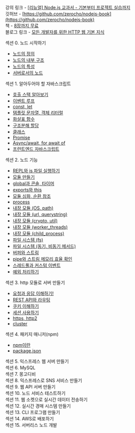 강의 링크 - [\[리뉴얼\] Node.js 교과서 - 기본부터 프로젝트 실습까지
](https://www.inflearn.com/course/%EB%85%B8%EB%93%9C-%EA%B5%90%EA%B3%BC%EC%84%9C#)  
깃허브 - [https://github.com/zerocho/nodejs-book](https://github.com/zerocho/nodejs-book)  
책 - [8장까지 무료](https://thebook.io/080229/)  
블로그 링크 - [모든 개발자를 위한 HTTP 웹 기본 지식](https://prunier.tistory.com/category/%EC%B1%85%2C%20%EA%B0%95%EC%9D%98%20%EC%A0%95%EB%A6%AC/NodeJS%20-%20Node.js%20%EA%B5%90%EA%B3%BC%EC%84%9C%20-%20%EA%B8%B0%EB%B3%B8%EB%B6%80%ED%84%B0%20%ED%94%84%EB%A1%9C%EC%A0%9D%ED%8A%B8%20%EC%8B%A4%EC%8A%B5%EA%B9%8C%EC%A7%80)  


섹션 0. 노드 시작하기  
- [노드의 정의](https://prunier.tistory.com/118)  
- [노드의 내부 구조](https://prunier.tistory.com/120)  
- [노드의 특성](https://prunier.tistory.com/121)  
- [서버로서의 노드](https://prunier.tistory.com/122)  
  
섹션 1. 알아두어야 할 자바스크립트  
- [호출 스택 알아보기](https://prunier.tistory.com/123)
- [이벤트 루프](https://prunier.tistory.com/124)
- [const, let](https://prunier.tistory.com/125)
- [템플릿 문자열, 객체 리터럴](https://prunier.tistory.com/126)
- [화살표 함수](https://prunier.tistory.com/127)
- [구조분해 할당](https://prunier.tistory.com/128)
- [클래스](https://prunier.tistory.com/129)
- [Promise](https://prunier.tistory.com/130)
- [Async/await, for await of](https://prunier.tistory.com/131)
- [프런트엔드 자바스크립트](https://prunier.tistory.com/132)

섹션 2. 노드 기능  
- [REPL와 js 파일 실행하기](https://prunier.tistory.com/133)
- [모듈 만들기](https://prunier.tistory.com/134)
- [global과 콘솔, 타이머](https://prunier.tistory.com/135)
- [exports와 this](https://prunier.tistory.com/136)
- [모듈 심화, 순환 참조](https://prunier.tistory.com/137)
- [process](https://prunier.tistory.com/138)
- [내장 모듈 (OS, path)](https://prunier.tistory.com/139)
- [내장 모듈 (url, querystring)](https://prunier.tistory.com/140)
- [내장 모듈 (crypto, util)](https://prunier.tistory.com/141)
- [내장 모듈 (worker_threads)](https://prunier.tistory.com/142)
- [내장 모듈 (child_process)](https://prunier.tistory.com/143)
- [파일 시스템 (fs)](https://prunier.tistory.com/144)
- [파일 시스템 (동기, 비동기 메서드)](https://prunier.tistory.com/145)
- [버퍼와 스트림](https://prunier.tistory.com/146)
- [pipe와 스트림 메모리 효율 확인](https://prunier.tistory.com/147)
- [스레드풀과 커스텀 이벤트](https://prunier.tistory.com/148)
- [예외 처리하기](https://prunier.tistory.com/149)

섹션 3. http 모듈로 서버 만들기  
- [요청과 응답 이해하기!](https://prunier.tistory.com/150)
- [REST API와 라우팅](https://prunier.tistory.com/151)
- [쿠키 이해하기](https://prunier.tistory.com/152)
- [세션 사용하기](https://prunier.tistory.com/153)
- [https, http2](https://prunier.tistory.com/154)
- [cluster](https://prunier.tistory.com/155)

섹션 4. 패키지 매니저(npm)  
- [npm이란](https://prunier.tistory.com/156)
- [package.json](https://prunier.tistory.com/157)

섹션 5. 익스프레스 웹 서버 만들기  
섹션 6. MySQL  
섹션 7. 몽고디비  
섹션 8. 익스프레스로 SNS 서비스 만들기  
섹션 9. 웹 API 서버 만들기  
섹션 10. 노드 서비스 테스트하기  
섹션 11. 웹 소켓으로 실시간 데이터 전송하기  
섹션 12. 실시간 경매 시스템 만들기  
섹션 13. CLI 프로그램 만들기  
섹션 14. AWS로 배포하기  
섹션 15. 서버리스 노드 개발  
